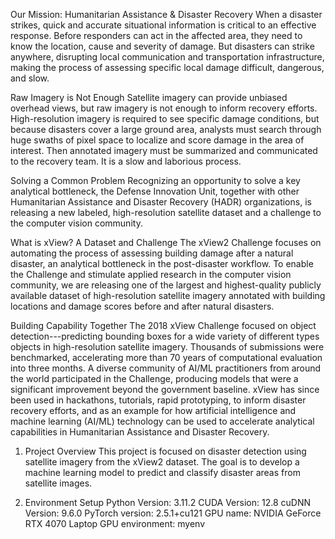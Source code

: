 
Our Mission:
Humanitarian Assistance & Disaster Recovery
When a disaster strikes, quick and accurate situational information is critical to an effective response. Before responders can act in the affected area, they need to know the location, cause and severity of damage. But disasters can strike anywhere, disrupting local communication and transportation infrastructure, making the process of assessing specific local damage difficult, dangerous, and slow.

Raw Imagery is Not Enough
Satellite imagery can provide unbiased overhead views, but raw imagery is not enough to inform recovery efforts. High-resolution imagery is required to see specific damage conditions, but because disasters cover a large ground area, analysts must search through huge swaths of pixel space to localize and score damage in the area of interest. Then annotated imagery must be summarized and communicated to the recovery team. It is a slow and laborious process.

Solving a Common Problem
Recognizing an opportunity to solve a key analytical bottleneck, the Defense Innovation Unit, together with other Humanitarian Assistance and Disaster Recovery (HADR) organizations, is releasing a new labeled, high-resolution satellite dataset and a challenge to the computer vision community.

What is xView?
A Dataset and Challenge
The xView2 Challenge focuses on automating the process of assessing building damage after a natural disaster, an analytical bottleneck in the post-disaster workflow. To enable the Challenge and stimulate applied research in the computer vision community, we are releasing one of the largest and highest-quality publicly available dataset of high-resolution satellite imagery annotated with building locations and damage scores before and after natural disasters.

Building Capability Together
The 2018 xView Challenge focused on object detection---predicting bounding boxes for a wide variety of different types objects in high-resolution satellite imagery. Thousands of submissions were benchmarked, accelerating more than 70 years of computational evaluation into three months. A diverse community of AI/ML practitioners from around the world participated in the Challenge, producing models that were a significant improvement beyond the government baseline. xView has since been used in hackathons, tutorials, rapid prototyping, to inform disaster recovery efforts, and as an example for how artificial intelligence and machine learning (AI/ML) technology can be used to accelerate analytical capabilities in Humanitarian Assistance and Disaster Recovery.

1. Project Overview
This project is focused on disaster detection using satellite imagery from the xView2 dataset. The goal is to develop a machine learning model to predict and classify disaster areas from satellite images.

2. Environment Setup
Python Version: 3.11.2
CUDA Version: 12.8
cuDNN Version: 9.6.0
PyTorch version: 2.5.1+cu121
GPU name: NVIDIA GeForce RTX 4070 Laptop GPU
environment: myenv
